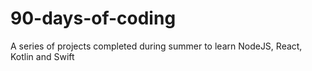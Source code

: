# 90-days-of-coding
A series of projects completed during summer to learn NodeJS, React, Kotlin and Swift
